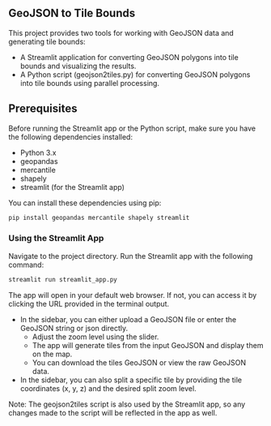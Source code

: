 ## GeoJSON to Tile Bounds

This project provides two tools for working with GeoJSON data and generating tile bounds:

- A Streamlit application for converting GeoJSON polygons into tile bounds and visualizing the results.
- A Python script (geojson2tiles.py) for converting GeoJSON polygons into tile bounds using parallel processing.

## Prerequisites

Before running the Streamlit app or the Python script, make sure you have the following dependencies installed:

- Python 3.x
- geopandas
- mercantile
- shapely
- streamlit (for the Streamlit app)

You can install these dependencies using pip:
```bash
pip install geopandas mercantile shapely streamlit
```

### Using the Streamlit App

Navigate to the project directory.
Run the Streamlit app with the following command:

```bash
streamlit run streamlit_app.py
```
The app will open in your default web browser. If not, you can access it by clicking the URL provided in the terminal output.
        
- In the sidebar, you can either upload a GeoJSON file or enter the GeoJSON string or json directly.
    - Adjust the zoom level using the slider.
    - The app will generate tiles from the input GeoJSON and display them on the map.
    - You can download the tiles GeoJSON or view the raw GeoJSON data.
- In the sidebar, you can also split a specific tile by providing the tile coordinates (x, y, z) and the desired split zoom level.


Note: The geojson2tiles script is also used by the Streamlit app, so any changes made to the script will be reflected in the app as well.
